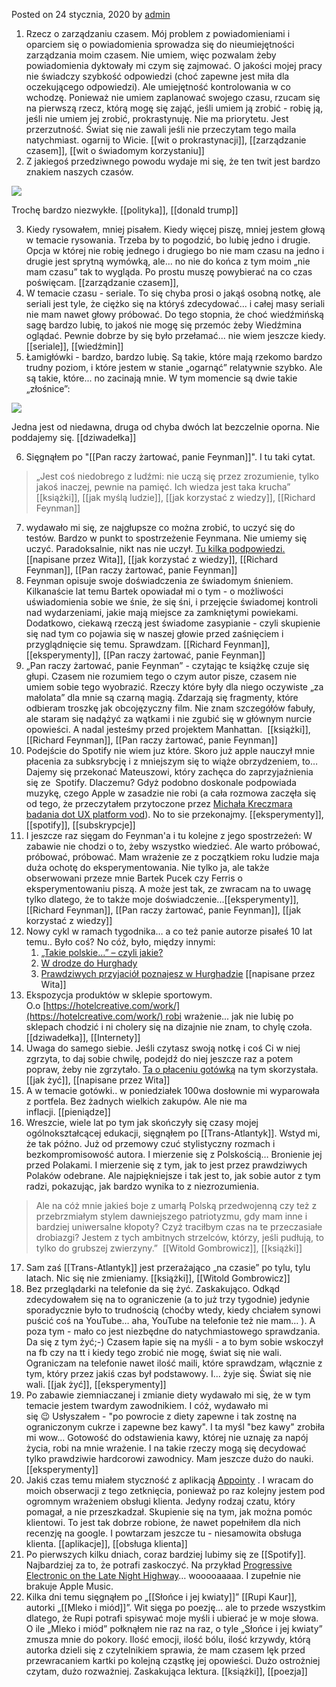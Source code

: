 Posted on 24 stycznia, 2020 by [admin](https://niecodzienny.net/author/autor/)

1.  Rzecz o zarządzaniu czasem. Mój problem z powiadomieniami i oparciem się o powiadomienia sprowadza się do nieumiejętności zarządzania moim czasem. Nie umiem, więc pozwalam żeby powiadomienia dyktowały mi czym się zajmować. O jakości mojej pracy nie świadczy szybkość odpowiedzi (choć zapewne jest miła dla oczekującego odpowiedzi). Ale umiejętność kontrolowania w co wchodzę. Ponieważ nie umiem zaplanować swojego czasu, rzucam się na pierwszą rzecz, którą mogę się zająć, jeśli umiem ją zrobić - robię ją, jeśli nie umiem jej zrobić, prokrastynuję. Nie ma priorytetu. Jest przerzutność. Świat się nie zawali jeśli nie przeczytam tego maila natychmiast. ogarnij to Wicie. [[wit o prokrastynacji]], [[zarządzanie czasem]], [[wit o świadomym korzystaniu]]
2.  Z jakiegoś przedziwnego powodu wydaje mi się, że ten twit jest bardzo znakiem naszych czasów. 

![](https://i0.wp.com/niecodzienny.net/wp-content/uploads/2020/01/trump_tweet.jpeg?fit=560%2C176&ssl=1)

Trochę bardzo niezwykłe. [[polityka]], [[donald trump]]

3.  Kiedy rysowałem, mniej pisałem. Kiedy więcej piszę, mniej jestem głową w temacie rysowania. Trzeba by to pogodzić, bo lubię jedno i drugie. Opcja w której nie robię jednego i drugiego bo nie mam czasu na jedno i drugie jest sprytną wymówką, ale... no nie do końca z tym moim „nie mam czasu” tak to wygląda. Po prostu muszę powybierać na co czas poświęcam. [[zarządzanie czasem]], 
4.  W temacie czasu - seriale. To się chyba prosi o jakąś osobną notkę, ale seriali jest tyle, że ciężko się na któryś zdecydować... i całej masy seriali nie mam nawet głowy próbować. Do tego stopnia, że choć wiedźmińską sagę bardzo lubię, to jakoś nie mogę się przemóc żeby Wiedźmina oglądać. Pewnie dobrze by się było przełamać... nie wiem jeszcze kiedy. [[seriale]], [[wiedźmin]]
5.  Łamigłówki - bardzo, bardzo lubię. Są takie, które mają rzekomo bardzo trudny poziom, i które jestem w stanie „ogarnąć” relatywnie szybko. Ale są takie, które... no zacinają mnie. W tym momencie są dwie takie „złośnice”: 

![](https://i0.wp.com/niecodzienny.net/wp-content/uploads/2020/01/IMG_0934-scaled.jpg?fit=560%2C238&ssl=1)

Jedna jest od niedawna, druga od chyba dwóch lat bezczelnie oporna. Nie poddajemy się. [[dziwadełka]]

6.  Sięgnąłem po "[[Pan raczy żartować, panie Feynman]]". I tu taki cytat. 

> „Jest coś niedobrego z ludźmi: nie uczą się przez zrozumienie, tylko jakoś inaczej, pewnie na pamięć. Ich wiedza jest taka krucha”
[[książki]], [[jak myślą ludzie]], [[jak korzystać z wiedzy]], [[Richard Feynman]]

7.  wydawało mi się, ze najgłupsze co można zrobić, to uczyć się do testów. Bardzo w punkt to spostrzeżenie Feynmana. Nie umiemy się uczyć. Paradoksalnie, nikt nas nie uczył. [Tu kilka podpowiedzi.](https://niecodzienny.net/2018/03/wlam-sie-do-mozgu/) [[napisane przez Wita]], [[jak korzystać z wiedzy]], [[Richard Feynman]], [[Pan raczy żartować, panie Feynman]]
8.  Feynman opisuje swoje doświadczenia ze świadomym śnieniem. Kilkanaście lat temu Bartek opowiadał mi o tym - o możliwości uświadomienia sobie we śnie, że się śni, i przejęcie świadomej kontroli nad wydarzeniami, jakie mają miejsce za zamkniętymi powiekami. Dodatkowo, ciekawą rzeczą jest świadome zasypianie - czyli skupienie się nad tym co pojawia się w naszej głowie przed zaśnięciem i przyglądnięcie się temu. Sprawdzam. [[Richard Feynman]], [[eksperymenty]], [[Pan raczy żartować, panie Feynman]]
9.  „Pan raczy żartować, panie Feynman” - czytając te książkę czuje się głupi. Czasem nie rozumiem tego o czym autor pisze, czasem nie umiem sobie tego wyobrazić. Rzeczy które były dla niego oczywiste „za małolata” dla mnie są czarną magią. Zdarzają się fragmenty, które odbieram troszkę jak obcojęzyczny film. Nie znam szczegółów fabuły, ale staram się nadążyć za wątkami i nie zgubić się w głównym nurcie opowieści. A nadal jesteśmy przed projektem Manhattan.  [[książki]], [[Richard Feynman]], [[Pan raczy żartować, panie Feynman]]
10.  Podejście do Spotify nie wiem juz które. Skoro już apple nauczył mnie płacenia za subksrybcję i z mniejszym się to wiąże obrzydzeniem, to… Dajemy się przekonać Mateuszowi, który zachęca do zaprzyjaźnienia się ze  Spotify. Dlaczemu? Gdyż podobno doskonale podpowiada muzykę, czego Apple w zasadzie nie robi (a cała rozmowa zaczęła się od tego, że przeczytałem przytoczone przez [Michała Kreczmara badania dot UX platform vod](https://www.facebook.com/krecz/posts/10157776798360275)). No to sie przekonajmy. [[eksperymenty]], [[spotify]], [[subskrypcje]] 
11.  I jeszcze raz sięgam do Feynman'a i tu kolejne z jego spostrzeżeń: W zabawie nie chodzi o to, żeby wszystko wiedzieć. Ale warto próbować, próbować, próbować. Mam wrażenie ze z początkiem roku ludzie maja duża ochotę do eksperymentowania. Nie tylko ja, ale także obserwowani przeze mnie Bartek Pucek czy Ferris o eksperymentowaniu piszą. A może jest tak, ze zwracam na to uwagę tylko dlatego, że to także moje doświadczenie...[[eksperymenty]], [[Richard Feynman]], [[Pan raczy żartować, panie Feynman]], [[jak korzystać z wiedzy]] 
12.  Nowy cykl w ramach tygodnika… a co też panie autorze pisałeś 10 lat temu.. Było coś? No cóż, było, między innymi:
		1.  [„Takie polskie…” – czyli jakie?](https://niecodzienny.net/2010/01/takie-polskie-czyli-jakie/)
		2. [W drodze do Hurghady](https://niecodzienny.net/2010/01/w-drodze-do-hurghada-dzien-i/)
		3. [Prawdziwych przyjaciół poznajesz w Hurghadzie](https://niecodzienny.net/2010/01/prawdziwych-przyjaciol-poznajesz-w-hurghadzie/)
	[[napisane przez Wita]]
13.  Ekspozycja produktów w sklepie sportowym. O.o [https://hotelcreative.com/work/](https://hotelcreative.com/work/) robi wrażenie... jak nie lubię po sklepach chodzić i ni cholery się na dizajnie nie znam, to chylę czoła. [[dziwadełka]], [[Internety]]
14. Uwaga do samego siebie. Jeśli czytasz swoją notkę i coś Ci w niej zgrzyta, to daj sobie chwilę, podejdź do niej jeszcze raz a potem popraw, żeby nie zgrzytało. [Ta o płaceniu gotówką](https://niecodzienny.net/2020/01/placic-tylko-gotowka-w-2020-roku/) na tym skorzystała. [[jak żyć]], [[napisane przez Wita]]
15.  A w temacie gotówki.. w poniedziałek 100wa dosłownie mi wyparowała z portfela. Bez żadnych wielkich zakupów. Ale nie ma inflacji. [[pieniądze]]
16.  Wreszcie, wiele lat po tym jak skończyły się czasy mojej ogólnokształcącej edukacji, sięgnąłem po [[Trans-Atlantyk]]. Wstyd mi, że tak późno. Już od przemowy czuć stylistyczny rozmach i bezkompromisowość autora. I mierzenie się z Polskością… Bronienie jej przed Polakami. I mierzenie się z tym, jak to jest przez prawdziwych Polaków odebrane. Ale najpiękniejsze i tak jest to, jak sobie autor z tym radzi, pokazując, jak bardzo wynika to z niezrozumienia. 

> Ale na cóż mnie jakieś boje z umarłą Polską przedwojenną czy też z przebrzmiałym stylem dawniejszego patriotyzmu, gdy mam inne i bardziej uniwersalne kłopoty? Czyż traciłbym czas na te przeczasiałe drobiazgi? Jestem z tych ambitnych strzelców, którzy, jeśli pudłują, to tylko do grubszej zwierzyny.” 
[[Witold Gombrowicz]], [[książki]]

17.  Sam zaś [[Trans-Atlantyk]] jest przerażająco „na czasie” po tylu, tylu latach. Nic się nie zmieniamy. [[książki]], [[Witold Gombrowicz]]
18.  Bez przeglądarki na telefonie da się żyć. Zaskakująco. Odkąd zdecydowałem się na to ograniczenie (a to już trzy tygodnie) jedynie sporadycznie było to trudnością (choćby wtedy, kiedy chciałem synowi puścić coś na YouTube… aha, YouTube na telefonie też nie mam… ). A poza tym - mało co jest niezbędne do natychmiastowego sprawdzania. Da się z tym żyć;-) Czasem łapie się na myśli - a to bym sobie wskoczył na fb czy na tt i kiedy tego zrobić nie mogę, świat się nie wali. Ograniczam na telefonie nawet ilość maili, które sprawdzam, włącznie z tym, który przez jakiś czas był podstawowy. I... żyje się. Świat się nie wali. [[jak żyć]], [[eksperymenty]]
19.  Po zabawie ziemniaczanej i zmianie diety wydawało mi się, że w tym temacie jestem twardym zawodnikiem. I cóż, wydawało mi się 😉 Usłyszałem - "po powrocie z diety zapewne i tak zostnę na ograniczonym cukrze i zapewne bez kawy". I ta myśl "bez kawy" zrobiła mi wow... Gotowość do odstawienia kawy, której nie uznaję za napój życia, robi na mnie wrażenie. I na takie rzeczy mogą się decydować tylko prawdziwie hardcorowi zawodnicy. Mam jeszcze dużo do nauki. [[eksperymenty]]  
20.  Jakiś czas temu miałem styczność z aplikacją [Appointy](http://appointy.com/) . I wracam do moich obserwacji z tego zetknięcia, ponieważ po raz kolejny jestem pod ogromnym wrażeniem obsługi klienta. Jedyny rodzaj czatu, który pomagał, a nie przeszkadzał. Skupienie się na tym, jak można pomóc klientowi. To jest tak dobrze robione, że nawet popełniłem dla nich recenzję na google. I powtarzam jeszcze tu - niesamowita obsługa klienta. [[aplikacje]], [[obsługa klienta]] 
21.  Po pierwszych kilku dniach, coraz bardziej lubimy się ze [[Spotify]]. Najbardziej za to, że potrafi zaskoczyć. Na przykład [Progressive Electronic on the Late Night Highway](https://open.spotify.com/playlist/37i9dQZF1DX6GJXiuZRisr?si=YarDpR9nQACB-IbBtt8Xkw)… wooooaaaaa. I zupełnie nie brakuje Apple Music. 
22.  Kilka dni temu sięgnąłem po „[[Słońce i jej kwiaty]]” [[Rupi Kaur]], autorki „[[Mleko i miód]]”. Wit sięga po poezję… ale to przede wszystkim dlatego, że Rupi potrafi spisywać moje myśli i ubierać je w moje słowa. O ile „Mleko i miód” połknąłem nie raz na raz, o tyle „Słońce i jej kwiaty” zmusza mnie do pokory. Ilość emocji, ilość bólu, ilość krzywdy, którą autorka dzieli się z czytelnikiem sprawia, że mam czasem lęk przed przewracaniem kartki po kolejną cząstkę jej opowieści. Dużo ostrożniej czytam, dużo rozważniej. Zaskakująca lektura. [[książki]], [[poezja]]